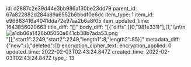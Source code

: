 id: d2887c2e39d44e3bb986a130be23dd79
parent_id: 67a822882d284a89a6552b6bbdf0e6dc
item_type: 1
item_id: e96883416a4041dda72e97aa2b6a8f05
item_updated_time: 1643856020663
title_diff: "[]"
body_diff: "[{\"diffs\":[[0,\"981e331)\"],[1,\"\\\n\\\n![a1db06a1426b05050a641cb38b7ada53.png](:/df0938592d4f485a8ea2f95ce137804d)\"]],\"start1\":2249,\"start2\":2249,\"length1\":8,\"length2\":85}]"
metadata_diff: {"new":{},"deleted":[]}
encryption_cipher_text: 
encryption_applied: 0
updated_time: 2022-02-03T02:43:24.847Z
created_time: 2022-02-03T02:43:24.847Z
type_: 13